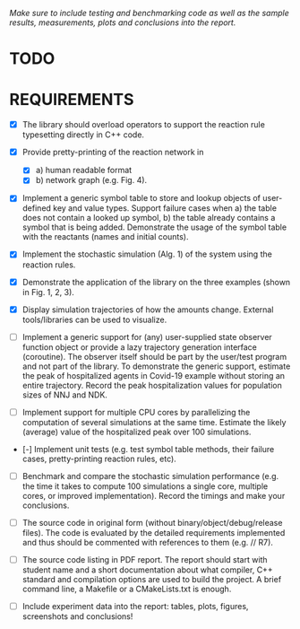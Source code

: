 _Make sure to include testing and benchmarking code as well as the sample results, measurements, plots and conclusions into the report._

# TODO


# REQUIREMENTS

- [X] The library should overload operators to support the reaction rule typesetting directly in C++ code.

- [X] Provide pretty-printing of the reaction network in 
    - [X] a) human readable format
    - [X] b) network graph (e.g. Fig. 4).

- [X] Implement a generic symbol table to store and lookup objects of user-defined key and value types. Support failure cases when a) the table does not contain a looked up symbol, b) the table already contains a symbol that is being added. Demonstrate the usage of the symbol table with the reactants (names and initial counts).

- [X] Implement the stochastic simulation (Alg. 1) of the system using the reaction rules.

- [X] Demonstrate the application of the library on the three examples (shown in Fig. 1, 2, 3).

- [X]  Display simulation trajectories of how the amounts change. External tools/libraries can be used to visualize.

- [ ] Implement a generic support for (any) user-supplied state observer function object or provide a lazy trajectory generation interface (coroutine). The observer itself should be part by the user/test program and not part of the library. To demonstrate the generic support, estimate the peak of hospitalized agents in Covid-19 example without storing an entire trajectory. Record the peak hospitalization values for population sizes of NNJ and NDK.

- [ ] Implement support for multiple CPU cores by parallelizing the computation of several simulations at the same time. Estimate the likely (average) value of the hospitalized peak over 100 simulations.

- [-] Implement unit tests (e.g. test symbol table methods, their failure cases, pretty-printing reaction rules, etc).

- [ ] Benchmark and compare the stochastic simulation performance (e.g. the time it takes to compute 100 simulations a single core, multiple cores, or improved implementation). Record the timings and make your conclusions.











- [ ] The source code in original form (without binary/object/debug/release files). The code is evaluated by the detailed requirements implemented and thus should be commented with references to them (e.g. // R7).

- [ ] The source code listing in PDF report. The report should start with student name and a short documentation about what compiler, C++ standard and compilation options are used to build the project.  A brief command line, a Makefile or a CMakeLists.txt is enough.

- [ ] Include experiment data into the report: tables, plots, figures, screenshots and conclusions!

